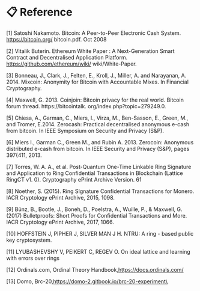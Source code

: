 # 📋 Reference

\[1] Satoshi Nakamoto. Bitcoin: A Peer-to-Peer Electronic Cash System. https://bitcoin.org/ bitcoin.pdf. Oct 2008

\[2] Vitalik Buterin. Ethereum White Paper : A Next-Generation Smart Contract and Decentralised Application Platform. https://github.com/ethereum/wiki/ wiki/White-Paper.

\[3] Bonneau, J., Clark, J., Felten, E., Kroll, J., Miller, A. and Narayanan, A. 2014. Mixcoin: Anonymity for Bitcoin with Accountable Mixes. In Financial Cryptography.

\[4] Maxwell, G. 2013. Coinjoin: Bitcoin privacy for the real world. Bitcoin forum thread. https://bitcointalk. org/index.php?topic=279249.0.

\[5] Chiesa, A., Garman, C., Miers, I., Virza, M., Ben-Sasson, E., Green, M., and Tromer, E.2014. Zerocash: Practical decentralised anonymous e-cash from bitcoin. In IEEE Symposium on Security and Privacy (S\&P).

\[6] Miers I., Garman C., Green M., and Rubin A. 2013. Zerocoin: Anonymous distributed e-cash from bitcoin. In IEEE Security and Privacy (S\&P), pages 397{411, 2013.

\[7] Torres, W. A. A., et al. Post-Quantum One-Time Linkable Ring Signature and Application to Ring Confidential Transactions in Blockchain (Lattice RingCT v1. 0). Cryptography ePrint Archive Version. 61

\[8] Noether, S. (2015). Ring SIgnature Confidential Transactions for Monero.  IACR Cryptology ePrint Archive, 2015, 1098.

\[9] Bünz, B., Bootle, J., Boneh, D., Poelstra, A., Wuille, P., & Maxwell, G. (2017) Bulletproofs: Short Proofs for Confidential Transactions and More. IACR Cryptology ePrint Archive, 2017, 1066.

\[10] HOFFSTEIN J, PIPHER J, SILVER MAN J H. NTRU: A ring - based public key cryptosystem.

\[11] LYUBASHEVSHY V, PEIKERT C, REGEV O. On ideal lattice and learning with errors over rings

\[12] Ordinals.com, Ordinal Theory Handbook,https://docs.ordinals.com/

\[13] Domo, Brc-20,https://domo-2.gitbook.io/brc-20-experiment\
